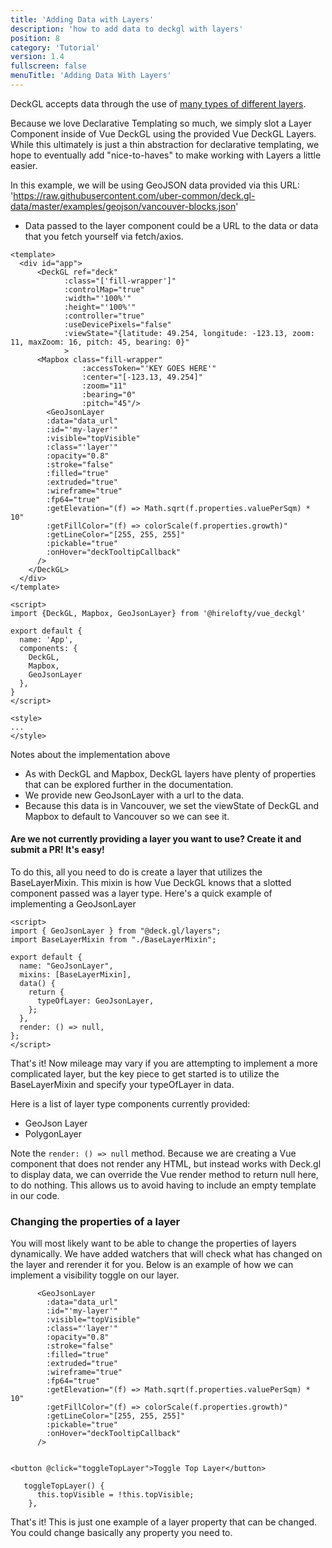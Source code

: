 ```yaml
---
title: 'Adding Data with Layers'
description: 'how to add data to deckgl with layers'
position: 8
category: 'Tutorial'
version: 1.4
fullscreen: false
menuTitle: 'Adding Data With Layers'
---
```


DeckGL accepts data through the use of [many types of different layers](https://deck.gl/docs/api-reference/layers). 

Because we love Declarative Templating so much, we simply slot a Layer Component inside of Vue DeckGL using the provided Vue DeckGL Layers. While this ultimately is just a thin abstraction for declarative templating, we hope to eventually add "nice-to-haves" to make working with Layers a little easier.
 

In this example, we will be using GeoJSON data provided via this URL: 'https://raw.githubusercontent.com/uber-common/deck.gl-data/master/examples/geojson/vancouver-blocks.json'
  - Data passed to the layer component could be a URL to the data or data that you fetch yourself via fetch/axios.

```
<template>
  <div id="app">
      <DeckGL ref="deck"
            :class="['fill-wrapper']"
            :controlMap="true"
            :width="'100%'"
            :height="'100%'"
            :controller="true"
            :useDevicePixels="false"
            :viewState="{latitude: 49.254, longitude: -123.13, zoom: 11, maxZoom: 16, pitch: 45, bearing: 0}"
            >
      <Mapbox class="fill-wrapper" 
                :accessToken="'KEY GOES HERE'"                 
                :center="[-123.13, 49.254]"
                :zoom="11"
                :bearing="0"
                :pitch="45"/>
        <GeoJsonLayer
        :data="data_url"
        :id="'my-layer'"
        :visible="topVisible"
        :class="'layer'"
        :opacity="0.8"
        :stroke="false"
        :filled="true"
        :extruded="true"
        :wireframe="true"
        :fp64="true"
        :getElevation="(f) => Math.sqrt(f.properties.valuePerSqm) * 10"
        :getFillColor="(f) => colorScale(f.properties.growth)"
        :getLineColor="[255, 255, 255]"
        :pickable="true"
        :onHover="deckTooltipCallback"
      />
    </DeckGL>
  </div>
</template>

<script>
import {DeckGL, Mapbox, GeoJsonLayer} from '@hirelofty/vue_deckgl'

export default {
  name: 'App',
  components: {
    DeckGL,
    Mapbox,
    GeoJsonLayer
  }, 
}
</script>

<style>
...
</style>
```

Notes about the implementation above
- As with DeckGL and Mapbox, DeckGL layers have plenty of properties that can be explored further in the documentation.
- We provide new GeoJsonLayer with a url to the data.
- Because this data is in Vancouver, we set the viewState of DeckGL and Mapbox to default to Vancouver so we can see it.

#### Are we not currently providing a layer you want to use? Create it and submit a PR! It's easy!

To do this, all you need to do is create a layer that utilizes the BaseLayerMixin. This mixin is how Vue DeckGL knows that a slotted component passed was a layer type. Here's a quick example of implementing a GeoJsonLayer

```
<script>
import { GeoJsonLayer } from "@deck.gl/layers";
import BaseLayerMixin from "./BaseLayerMixin";

export default {
  name: "GeoJsonLayer",
  mixins: [BaseLayerMixin],
  data() {
    return {
      typeOfLayer: GeoJsonLayer,
    };
  },
  render: () => null,
};
</script>

```
That's it! Now mileage may vary if you are attempting to implement a more complicated layer, but the key piece to get started is to utilize the BaseLayerMixin and specify your typeOfLayer in data.

Here is a list of layer type components currently provided:

- GeoJson Layer
- PolygonLayer

Note the `render: () => null` method. Because we are creating a Vue component that does not render any HTML, but instead works with Deck.gl to display data, we can override the Vue render method to return null here, to do nothing. This allows us to avoid having to include an empty template in our code.

### Changing the properties of a layer
You will most likely want to be able to change the properties of layers dynamically. We have added watchers that will check what has changed on the layer and rerender it for you. Below is an example of how we can implement a visibility toggle on our layer.
```
      <GeoJsonLayer
        :data="data_url"
        :id="'my-layer'"
        :visible="topVisible"
        :class="'layer'"
        :opacity="0.8"
        :stroke="false"
        :filled="true"
        :extruded="true"
        :wireframe="true"
        :fp64="true"
        :getElevation="(f) => Math.sqrt(f.properties.valuePerSqm) * 10"
        :getFillColor="(f) => colorScale(f.properties.growth)"
        :getLineColor="[255, 255, 255]"
        :pickable="true"
        :onHover="deckTooltipCallback"
      />


<button @click="toggleTopLayer">Toggle Top Layer</button>

   toggleTopLayer() {
      this.topVisible = !this.topVisible;
    },

```
That's it! This is just one example of a layer property that can be changed. You could change basically any property you need to.
